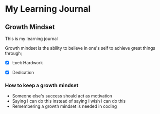 # My Learning Journal

## Growth Mindset 

This is my learning journal

 Growth mindset is the ability to believe in one's self to achieve great things through;
* [x] ~~Luck~~ Hardwork 
* [x] Dedication



### How to keep a growth mindset 
-  Someone else's success should act as motivation
-  Saying I can do this instead of saying I wish I can do this
- Remembering a growth mindset is needed in coding




